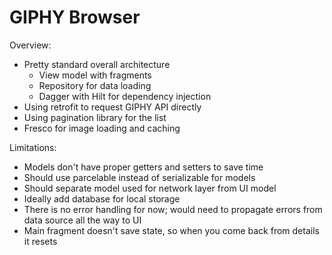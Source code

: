 # GIPHY Browser

Overview:

- Pretty standard overall architecture
  - View model with fragments
  - Repository for data loading
  - Dagger with Hilt for dependency injection
- Using retrofit to request GIPHY API directly
- Using pagination library for the list
- Fresco for image loading and caching

Limitations:

- Models don't have proper getters and setters to save time
- Should use parcelable instead of serializable for models
- Should separate model used for network layer from UI model
- Ideally add database for local storage
- There is no error handling for now; would need to propagate errors from data source all the way to UI
- Main fragment doesn't save state, so when you come back from details it resets

